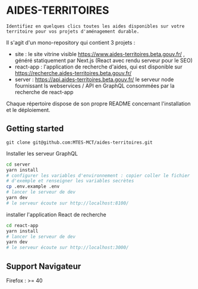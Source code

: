 # AIDES-TERRITOIRES

`Identifiez en quelques clics toutes les aides disponibles sur votre territoire pour vos projets d'aménagement durable.`

Il s'agit d'un mono-repository qui contient 3 projets :

- site : le site vitrine visible https://www.aides-territoires.beta.gouv.fr/ , généré statiquement par Next.js (React avec rendu serveur pour le SEO)
- react-app : l'application de recherche d'aides, qui est disponible sur https://recherche.aides-territoires.beta.gouv.fr/
- server : https://api.aides-territoires.beta.gouv.fr/ le serveur node fournissant ls webservices / API en GraphQL consommées par la recherche de react-app

Chaque répertoire dispose de son propre README concernant l'installation et le déploiement.

## Getting started

```
git clone git@github.com:MTES-MCT/aides-territoires.git
```

Installer les serveur GraphQL

```sh
cd server
yarn install
# configurer les variables d'environnement : copier coller le fichier
# d'exemple et renseigner les variables secrètes
cp .env.example .env
# lancer le serveur de dev
yarn dev
# le serveur écoute sur http://localhost:8100/
```

installer l'application React de recherche

```sh
cd react-app
yarn install
# lancer le serveur de dev
yarn dev
# le serveur écoute sur http://localhost:3000/
```

## Support Navigateur

Firefox : >= 40
